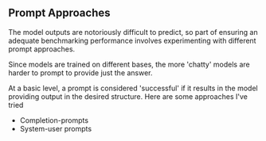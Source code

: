 ## Prompt Approaches

The model outputs are notoriously difficult to predict, so part of ensuring an adequate benchmarking performance involves experimenting with different prompt approaches.

Since models are trained on different bases, the more 'chatty' models are harder to prompt to provide just the answer.

At a basic level, a prompt is considered 'successful' if it results in the model providing output in the desired structure. Here are some approaches I've tried

- Completion-prompts
- System-user prompts
